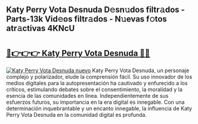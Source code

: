 ## Katy Perry Vota Desnuda D𝚎sn𝚞dos filtr𝚊dos - Parts-13k Vid𝚎os filtr𝚊dos - N𝚞evas f𝚘tos atr𝚊ctivas 4KNcU

# <h2><a href="http://mb9ufos.tromn.icu/?c=Katy+Perry+Vota+Desnuda">🔗👉👉👉 Katy Perry Vota Desnuda 🔗🔗</a></h2>

[![Katy Perry Vota Desnuda nuevo](https://i.imgur.com/pEAQMta.gif)](http://mb9ufos.tromn.icu/?c=Katy+Perry+Vota+Desnuda)
Katy Perry Vota Desnuda, un personaje complejo y polarizador, elude la comprensión fácil. Su uso innovador de los medios digitales para la autopresentación ha cautivado y enfurecido a los críticos, estimulando debates sobre el consentimiento, la moralidad y la esencia de las comunidades en línea. Independientemente de sus esfuerzos futuros, su importancia en la era digital es innegable. Con una determinación inquebrantable y un encanto innegable, la influencia de Katy Perry Vota Desnuda en la comunidad digital es profunda.

